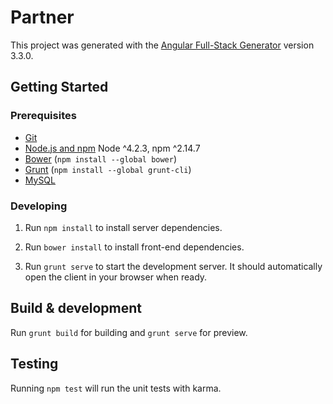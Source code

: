 # Partner

This project was generated with the [Angular Full-Stack Generator](https://github.com/DaftMonk/generator-angular-fullstack) version 3.3.0.

## Getting Started 

### Prerequisites

- [Git](https://git-scm.com/)
- [Node.js and npm](nodejs.org) Node ^4.2.3, npm ^2.14.7
- [Bower](bower.io) (`npm install --global bower`)
- [Grunt](http://gruntjs.com/) (`npm install --global grunt-cli`)
- [MySQL](http://cse.unl.edu/~sscott/ShowFiles/SQL/CheatSheet/SQLCheatSheet.html)

### Developing

1.  Run `npm install` to install server dependencies.

2. Run `bower install` to install front-end dependencies.

3. Run `grunt serve` to start the development server. It should automatically open the client in your browser when ready.

## Build & development

Run `grunt build` for building and `grunt serve` for preview.

## Testing

Running `npm test` will run the unit tests with karma.
